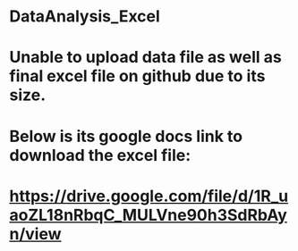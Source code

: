 # DataAnalysis_Excel

# Unable to upload data file as well as final excel file on github due to its size.

# Below is its google docs link to download the excel file:

# https://drive.google.com/file/d/1R_uaoZL18nRbqC_MULVne90h3SdRbAyn/view

